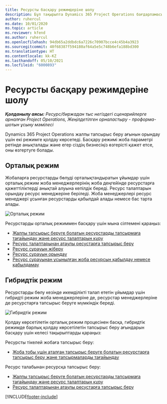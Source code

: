 ```yaml
---
title: Ресурсты басқару режимдеріне шолу
description: Бұл тақырыпта Dynamics 365 Project Operations бағдарламасында ресурсты басқару функциясы туралы ақпарат берілген.
author: ruhercul
ms.date: 10/01/2020
ms.topic: article
ms.reviewer: kfend
ms.author: ruhercul
ms.openlocfilehash: 94db65a2ddbdc6a7226c70907bcce4c45b4a3923
ms.sourcegitcommit: 40f68387f594180af64a5e5c748b6efa188bd300
ms.translationtype: HT
ms.contentlocale: kk-KZ
ms.lasthandoff: 05/10/2021
ms.locfileid: "6000893"
---
```

# <a name="resource-management-modes-overview"></a>Ресурсты басқару режимдеріне шолу

_**Қолданылу аясы:** Ресурс/биржадан тыс негіздегі сценарийлерге арналған Project Operations, Жеңілдетілген орналастыру - проформа-шотын ұсыну мәмілесі_


Dynamics 365 Project Operations жалпы тапсырыс беру ағынын орындау үшін екі режимге қолдау көрсетеді. Басқару режимі жоба параметрі ретінде анықталады және егер сіздің бизнесіңіз өзгерісті қажет етсе, оны өзгертуге болады.    

## <a name="central-mode"></a>Орталық режим
Жобаларға ресурстарды бөлуді орталықтандыратын ұйымдар үшін орталық режим жоба менеджерлерінің жоба деңгейінде ресурстарға қажеттіліктерді анықтай алуына кепілдік береді. Ресурс талаптарын орындау ресурс менеджеріне беріледі. Жоба менеджерлері ресурс менеджері ұсынған ресурстарды қабылдай алады немесе бас тарта алады.

![Орталық режим](./media/resource-management-central.png)

Ресурстарды орталық режиммен басқару үшін мына сілтемені қараңыз:

- [Жалпы тапсырыс беруге болатын ресурстарды тапсырмаға тағайындау және ресурс талаптарын құру](/dynamics365/project-service/assign-generic-bookable-resource)
- [Ресурс талаптарынан атаулы ресустарға тапсырыс беру](/dynamics365/project-service/book-named-resource)
- [Ресурс сұрауын жіберу](/dynamics365/project-service/submit-resource-request)
- [Ресурс сұрауын орындау](/dynamics365/project-service/resource-management-fulfill-requests)
- [Ресурс сұрауынан ұсынылған жоба ресурсын қабылдау немесе қабылдамау](/dynamics365/project-service/accept-reject-proposed-resource)

## <a name="hybrid-mode"></a>Гибридтік режим
Ресурстарды бөлу кезінде икемділікті талап ететін ұйымдар үшін гибридті режим жоба менеджерлеріне де, ресурстар менеджерлеріне де ресурстарға тапсырыс беруге мүмкіндік береді.

![Гибридтік режим](./media/resource-management-hybrid.png)

Қолдау көрсетілетін орталық режим процесінен басқа, гибридтік режимде барлық қолдау көрсетілетін тапсырыс беру ағындарын басқару үшін келесі тақырыптарды қараңыз:

Ресурсты тікелей жобаға тапсырыс беру:
- [Жоба тобы үшін аталған тапсырыс беруге болатын ресурстарға тапсырыс беру және тапсырмаларды тағайындау](/dynamics365/project-service/assign-named-bookable-resource)

Ресурс талабынан ресурсқа тапсырыс беру:
- [Жалпы тапсырыс беруге болатын ресурстарды тапсырмаға тағайындау және ресурс талаптарын құру](/dynamics365/project-service/assign-generic-bookable-resource)
- [Ресурс талаптарынан атаулы ресустарға тапсырыс беру](/dynamics365/project-service/book-named-resource)


[!INCLUDE[footer-include](../includes/footer-banner.md)]